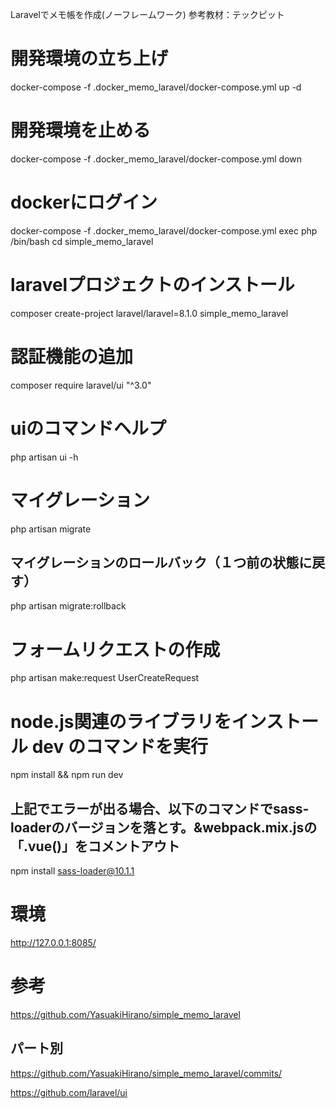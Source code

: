 Laravelでメモ帳を作成(ノーフレームワーク)
参考教材：テックピット


# 開発環境の立ち上げ
docker-compose -f .docker_memo_laravel/docker-compose.yml up -d

# 開発環境を止める
docker-compose -f .docker_memo_laravel/docker-compose.yml down

# dockerにログイン
docker-compose -f .docker_memo_laravel/docker-compose.yml exec php /bin/bash
cd simple_memo_laravel

# laravelプロジェクトのインストール
composer create-project laravel/laravel=8.1.0 simple_memo_laravel

# 認証機能の追加
composer require laravel/ui "^3.0" 

# uiのコマンドヘルプ
php artisan ui -h

# マイグレーション
php artisan migrate

## マイグレーションのロールバック（１つ前の状態に戻す）
php artisan migrate:rollback

# フォームリクエストの作成
php artisan make:request UserCreateRequest

# node.js関連のライブラリをインストール dev のコマンドを実行
npm install && npm run dev
## 上記でエラーが出る場合、以下のコマンドでsass-loaderのバージョンを落とす。&webpack.mix.jsの「.vue()」をコメントアウト
npm install sass-loader@10.1.1


# 環境
http://127.0.0.1:8085/

# 参考
https://github.com/YasuakiHirano/simple_memo_laravel
## パート別
https://github.com/YasuakiHirano/simple_memo_laravel/commits/

https://github.com/laravel/ui


